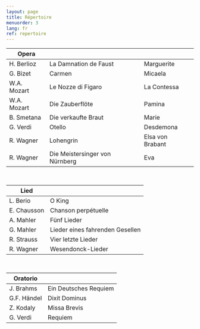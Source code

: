 ```yaml
---
layout: page
title: Répertoire
menuorder: 3
lang: fr
ref: repertoire
---
```




|Opera | | |
| -------- | ----- | ---- |
| H. Berlioz | La Damnation de Faust | Marguerite |
| G. Bizet | Carmen | Micaela |
| W.A. Mozart | Le Nozze di Figaro | La Contessa |
| W.A. Mozart | Die Zauberflöte | Pamina |
| B. Smetana | Die verkaufte Braut | Marie |
| G. Verdi | Otello | Desdemona |
| R. Wagner | Lohengrin | Elsa von Brabant |
| R. Wagner | Die Meistersinger von Nürnberg | Eva |

&nbsp;

| Lied| | 
| -------- | ----- |
| L. Berio | O King |
| E. Chausson | Chanson perpétuelle |
| A. Mahler | Fünf Lieder |
| G. Mahler | Lieder eines fahrenden Gesellen |
| R. Strauss | Vier letzte Lieder |
| R. Wagner | Wesendonck-Lieder |

&nbsp;

| Oratorio| | 
| -------- | ----- |
| J. Brahms | Ein Deutsches Requiem |
| G.F. Händel | Dixit Dominus |
| Z. Kodaly| Missa Brevis |
| G. Verdi | Requiem |


